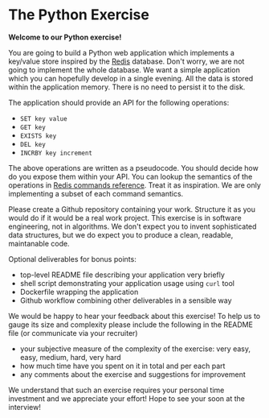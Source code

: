 # The Python Exercise

**Welcome to our Python exercise!**

You are going to build a Python web application which implements a key/value
store inspired by the [Redis](https://en.wikipedia.org/wiki/Redis) database.
Don't worry, we are not going to implement the whole database. We want a simple
application which you can hopefully develop in a single evening. All the data is
stored within the application memory. There is no need to persist it to the
disk.

The application should provide an API for the following operations:

- `SET key value`
- `GET key`
- `EXISTS key`
- `DEL key`
- `INCRBY key increment`

The above operations are written as a pseudocode. You should decide how do you
expose them within your API. You can lookup the semantics of the operations in
[Redis commands reference](https://redis.io/docs/latest/commands/). Treat it as
inspiration. We are only implementing a subset of each command semantics.

Please create a Github repository containing your work. Structure it as you
would do if it would be a real work project. This exercise is in software
engineering, not in algorithms. We don't expect you to invent sophisticated data
structures, but we do expect you to produce a clean, readable, maintanable code.

Optional deliverables for bonus points:

- top-level README file describing your application very briefly
- shell script demonstrating your application usage using `curl` tool
- Dockerfile wrapping the application
- Github workflow combining other deliverables in a sensible way

We would be happy to hear your feedback about this exercise! To help us to gauge
its size and complexity please include the following in the README file (or
communicate via your recruiter)

- your subjective measure of the complexity of the exercise: very easy, easy, medium, hard, very hard
- how much time have you spent on it in total and per each part
- any comments about the exercise and suggestions for improvement

We understand that such an exercise requires your personal time investment and
we appreciate your effort! Hope to see your soon at the interview!
